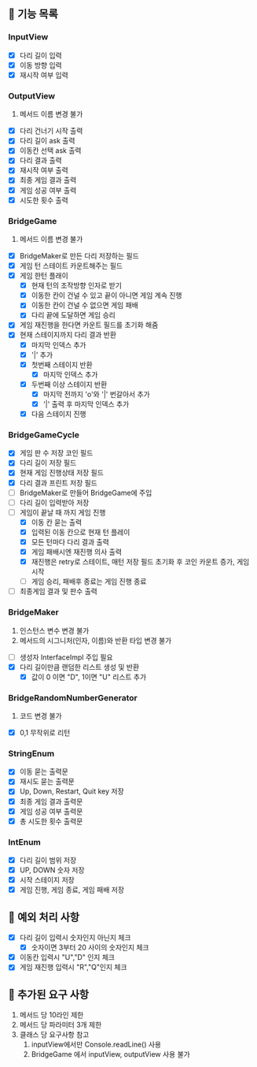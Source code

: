## 🚀 기능 목록
### InputView
- [x] 다리 길이 입력
- [x] 이동 방향 입력
- [x] 재시작 여부 입력
### OutputView
1. 메서드 이름 변경 불가
- [x] 다리 건너기 시작 출력
- [x] 다리 길이 ask 출력
- [x] 이동칸 선택 ask 출력
- [x] 다리 결과 출력
- [x] 재시작 여부 출력
- [x] 최종 게임 결과 출력
- [x] 게임 성공 여부 출력
- [x] 시도한 횟수 출력

### BridgeGame
1. 메서드 이름 변경 불가
- [x] BridgeMaker로 만든 다리 저장하는 필드
- [x] 게임 턴 스테이트 카운트해주는 필드
- [x] 게임 한턴 플래이
  - [x] 현재 턴의 조작방향 인자로 받기 
  - [x] 이동한 칸이 건널 수 있고 끝이 아니면 게임 계속 진행
  - [x] 이동한 칸이 건널 수 없으면 게임 패배
  - [x] 다리 끝에 도달하면 게임 승리
- [x] 게임 재진행을 한다면 카운트 필드를 초기화 해줌
- [x] 현재 스테이지까지 다리 결과 반환
  - [x] 마지막 인덱스 추가
  - [x] '|' 추가
  - [x] 첫번째 스테이지 반환
    - [x] 마지막 인덱스 추가
  - [x] 두번째 이상 스테이지 반환
    - [x] 마지막 전까지 'o'와 '|' 번갈아서 추가
    - [x] '|' 출력 후 마지막 인덱스 추가
  - [x] 다음 스테이지 진행
### BridgeGameCycle
- [x] 게임 판 수 저장 코인 필드
- [x] 다리 길이 저장 필드
- [x] 현재 게임 진행상태 저장 필드
- [x] 다리 결과 프린트 저장 필드
- [ ] BridgeMaker로 만들어 BridgeGame에 주입
- [ ] 다리 길이 입력받아 저장
- [ ] 게임이 끝날 때 까지 게임 진행
  - [x] 이동 칸 묻는 출력
  - [x] 입력된 이동 칸으로 현재 턴 플레이
  - [x] 모든 턴마다 다리 결과 출력
  - [x] 게임 패배시엔 재진행 의사 출력
  - [x] 재진행은 retry로 스테이트, 매턴 저장 필드 초기화 후 코인 카운트 증가, 게임 시작
  - [ ] 게임 승리, 패배후 종료는 게임 진행 종료
- [ ] 최종게임 결과 및 판수 출력 
### BridgeMaker
1. 인스턴스 변수 변경 불가
2. 메서드의 시그니처(인자, 이름)와 반환 타입 변경 불가
- [ ] 생성자 InterfaceImpl 주입 필요
- [x] 다리 길이만큼 랜덤한 리스트 생성 및 반환
  - [x] 값이 0 이면 "D", 1이면 "U" 리스트 추가
### BridgeRandomNumberGenerator  
1. 코드 변경 불가
- [x] 0,1 무작위로 리턴
 
### StringEnum
- [x] 이동 묻는 출력문
- [x] 재시도 묻는 출력문
- [x] Up, Down, Restart, Quit key 저장
- [x] 최종 게임 결과 출력문
- [x] 게임 성공 여부 출력문
- [x] 총 시도한 횟수 출력문

### IntEnum
- [x] 다리 길이 범위 저장
- [x] UP, DOWN 숫자 저장
- [x] 시작 스테이지 저장
- [x] 게임 진행, 게임 종료, 게임 패배 저장

## 🚀 예외 처리 사항
- [x] 다리 길이 입력시 숫자인지 아닌지 체크
  - [x] 숫자이면 3부터 20 사이의 숫자인지 체크
- [x] 이동칸 입력시 "U","D" 인지 체크
- [x] 게임 재진행 입력시 "R","Q"인지 체크

## 🚀 추가된 요구 사항
1. 메서드 당 10라인 제한
2. 메서드 당 파라미터 3개 제한
3. 클래스 당 요구사항 참고
   1. inputView에서만 Console.readLine() 사용
   2. BridgeGame 에서 inputView, outputView 사용 불가
